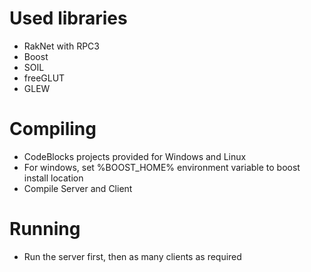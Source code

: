 Used libraries
==============
- RakNet with RPC3
- Boost
- SOIL
- freeGLUT
- GLEW

Compiling
=========
- CodeBlocks projects provided for Windows and Linux
- For windows, set %BOOST_HOME% environment variable to boost install location
- Compile Server and Client

Running
=======
- Run the server first, then as many clients as required
